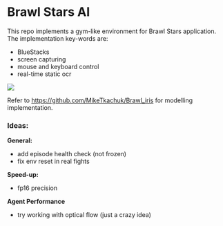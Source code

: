 # Brawl Stars AI

This repo implements a gym-like environment for Brawl Stars application.
The implementation key-words are:
- BlueStacks
- screen capturing
- mouse and keyboard control
- real-time static ocr

![](assets\eve_showdown_example.gif)

Refer to https://github.com/MikeTkachuk/Brawl_iris for modelling implementation.


### Ideas:

**General:**
- add episode health check (not frozen)
- fix env reset in real fights

**Speed-up:**
- fp16 precision

**Agent Performance**
- try working with optical flow (just a crazy idea)
